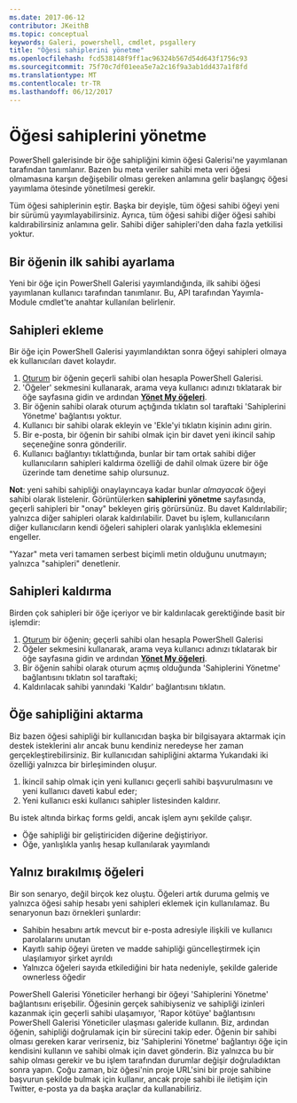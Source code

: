 ```yaml
---
ms.date: 2017-06-12
contributor: JKeithB
ms.topic: conceptual
keywords: Galeri, powershell, cmdlet, psgallery
title: "Öğesi sahiplerini yönetme"
ms.openlocfilehash: fcd538148f9ff1ac96324b567d54d643f1756c93
ms.sourcegitcommit: 75f70c7df01eea5e7a2c16f9a3ab1dd437a1f8fd
ms.translationtype: MT
ms.contentlocale: tr-TR
ms.lasthandoff: 06/12/2017
---
```

# <a name="managing-item-owners"></a>Öğesi sahiplerini yönetme

PowerShell galerisinde bir öğe sahipliğini kimin öğesi Galerisi'ne yayımlanan tarafından tanımlanır.
Bazen bu meta veriler sahibi meta veri öğesi olmamasına karşın değişebilir olması gereken anlamına gelir başlangıç öğesi yayımlama ötesinde yönetilmesi gerekir.

Tüm öğesi sahiplerinin eştir. Başka bir deyişle, tüm öğesi sahibi öğeyi yeni bir sürümü yayımlayabilirsiniz. Ayrıca, tüm öğesi sahibi diğer öğesi sahibi kaldırabilirsiniz anlamına gelir. Sahibi diğer sahipleri'den daha fazla yetkilisi yoktur.  

## <a name="setting-an-items-initial-owner"></a>Bir öğenin ilk sahibi ayarlama 

Yeni bir öğe için PowerShell Galerisi yayımlandığında, ilk sahibi öğesi yayımlanan kullanıcı tarafından tanımlanır. Bu, API tarafından Yayımla-Module cmdlet'te anahtar kullanılan belirlenir.

## <a name="adding-owners"></a>Sahipleri ekleme

Bir öğe için PowerShell Galerisi yayımlandıktan sonra öğeyi sahipleri olmaya ek kullanıcıları davet kolaydır.

1. [Oturum](https://powershellgallery.com/users/account/LogOn) bir öğenin geçerli sahibi olan hesapla PowerShell Galerisi.
2. 'Öğeler' sekmesini kullanarak, arama veya kullanıcı adınızı tıklatarak bir öğe sayfasına gidin ve ardından [ **Yönet My öğeleri**](https://www.powershellgallery.com/account/Packages).
3. Bir öğenin sahibi olarak oturum açtığında tıklatın sol taraftaki 'Sahiplerini Yönetme' bağlantısı yoktur.
4. Kullanıcı bir sahibi olarak ekleyin ve 'Ekle'yi tıklatın kişinin adını girin.
5. Bir e-posta, bir öğenin bir sahibi olmak için bir davet yeni ikincil sahip seçeneğine sonra gönderilir.
6. Kullanıcı bağlantıyı tıklattığında, bunlar bir tam ortak sahibi diğer kullanıcıların sahipleri kaldırma özelliği de dahil olmak üzere bir öğe üzerinde tam denetime sahip olursunuz.

**Not**: yeni sahibi sahipliği onaylayıncaya kadar bunlar *almayacak* öğeyi sahibi olarak listelenir.
Görüntülerken **sahiplerini yönetme** sayfasında, geçerli sahipleri bir "onay" bekleyen giriş görürsünüz.
Bu davet Kaldırılabilir; yalnızca diğer sahipleri olarak kaldırılabilir.
Davet bu işlem, kullanıcıların diğer kullanıcıların kendi öğeleri sahipleri olarak yanlışlıkla eklemesini engeller.

"Yazar" meta veri tamamen serbest biçimli metin olduğunu unutmayın; yalnızca "sahipleri" denetlenir.


## <a name="removing-owners"></a>Sahipleri kaldırma
Birden çok sahipleri bir öğe içeriyor ve bir kaldırılacak gerektiğinde basit bir işlemdir:

1. [Oturum](https://powershellgallery.com/users/account/LogOn) bir öğenin; geçerli sahibi olan hesapla PowerShell Galerisi
2. Öğeler sekmesini kullanarak, arama veya kullanıcı adınızı tıklatarak bir öğe sayfasına gidin ve ardından [ **Yönet My öğeleri**](https://www.powershellgallery.com/account/Packages).
3. Bir öğenin sahibi olarak oturum açmış olduğunda 'Sahiplerini Yönetme' bağlantısını tıklatın sol taraftaki;
4. Kaldırılacak sahibi yanındaki 'Kaldır' bağlantısını tıklatın.



## <a name="transferring-item-ownership"></a>Öğe sahipliğini aktarma
Biz bazen öğesi sahipliği bir kullanıcıdan başka bir bilgisayara aktarmak için destek isteklerini alır ancak bunu kendiniz neredeyse her zaman gerçekleştirebilirsiniz.
Bir kullanıcıdan sahipliğini aktarma Yukarıdaki iki özelliği yalnızca bir birleşiminden oluşur.

1. İkincil sahip olmak için yeni kullanıcı geçerli sahibi başvurulmasını ve yeni kullanıcı daveti kabul eder;
2. Yeni kullanıcı eski kullanıcı sahipler listesinden kaldırır.

Bu istek altında birkaç forms geldi, ancak işlem aynı şekilde çalışır.

* Öğe sahipliği bir geliştiriciden diğerine değiştiriyor.
* Öğe, yanlışlıkla yanlış hesap kullanılarak yayımlandı


## <a name="orphaned-items"></a>Yalnız bırakılmış öğeleri
Bir son senaryo, değil birçok kez oluştu.
Öğeleri artık duruma gelmiş ve yalnızca öğesi sahip hesabı yeni sahipleri eklemek için kullanılamaz.
Bu senaryonun bazı örnekleri şunlardır:

* Sahibin hesabını artık mevcut bir e-posta adresiyle ilişkili ve kullanıcı parolalarını unutan
* Kayıtlı sahip öğeyi üreten ve madde sahipliği güncelleştirmek için ulaşılamıyor şirket ayrıldı
* Yalnızca öğeleri sayıda etkilediğini bir hata nedeniyle, şekilde galeride ownerless öğedir

PowerShell Galerisi Yöneticiler herhangi bir öğeyi 'Sahiplerini Yönetme' bağlantısını erişebilir.
Öğesinin gerçek sahibiyseniz ve sahipliği izinleri kazanmak için geçerli sahibi ulaşamıyor, 'Rapor kötüye' bağlantısını PowerShell Galerisi Yöneticiler ulaşması galeride kullanın.
Biz, ardından öğenin, sahipliği doğrulamak için bir sürecini takip eder.
Öğenin bir sahibi olması gereken karar verirseniz, biz 'Sahiplerini Yönetme' bağlantıyı öğe için kendisini kullanın ve sahibi olmak için davet gönderin.
Biz yalnızca bu bir sahip olması gerekir ve bu işlem tarafından durumlar değişir doğruladıktan sonra yapın.
Çoğu zaman, biz öğesi'nin proje URL'sini bir proje sahibine başvurun şekilde bulmak için kullanır, ancak proje sahibi ile iletişim için Twitter, e-posta ya da başka araçlar da kullanabiliriz.

